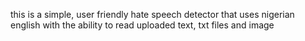 this is a simple, user friendly hate speech detector that uses nigerian english with the ability to read uploaded text, txt files and image
